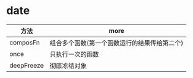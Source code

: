 # date

| 方法       | more                                         |
| ---------- | -------------------------------------------- |
| composFn   | 组合多个函数(第一个函数运行的结果传给第二个) |
| once       | 只执行一次的函数                             |
| deepFreeze | 彻底冻结对象                                 |